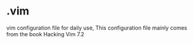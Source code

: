 # .vim
vim configuration file for daily use,
This configuration file mainly comes from the book  <font style="italic">Hacking Vim 7.2</strong>
